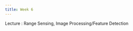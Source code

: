 ```yaml
---
title: Week 6
---
```


Lecture
: Range Sensing, Image Processing/Feature Detection

<!-- Activity
: Bug2 -->
